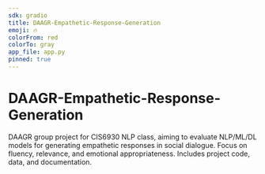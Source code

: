 ```yaml
---
sdk: gradio
title: DAAGR-Empathetic-Response-Generation
emoji: 🔥
colorFrom: red
colorTo: gray
app_file: app.py
pinned: true
---
```



# DAAGR-Empathetic-Response-Generation
DAAGR group project for CIS6930 NLP class, aiming to evaluate NLP/ML/DL models for generating empathetic responses in social dialogue. Focus on fluency, relevance, and emotional appropriateness. Includes project code, data, and documentation.